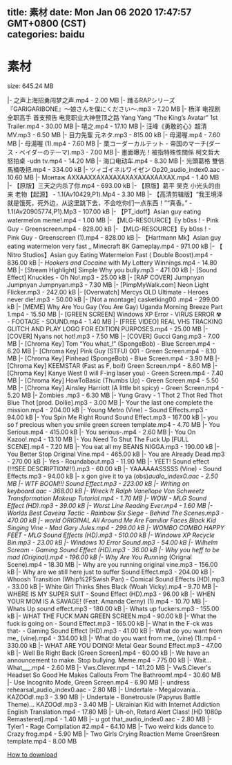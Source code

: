 
title: 素材
date: Mon Jan 06 2020 17:47:57 GMT+0800 (CST)    
categories: baidu
---

# 素材
size: 645.24 MB
 
 
|- 之声上海招勇闯梦之声.mp4 - 2.00 MB
|- 踊るRAPシリーズ 『GARIGARIBONE』〜娘さんを僕にください〜.mp3 - 7.20 MB
|- 杨洋 电视剧全职高手 首支预告 电竞职业大神登顶之路 Yang Yang “The King’s Avatar” 1st Trailer.mp4 - 30.00 MB
|- 嘻之.mp4 - 17.10 MB
|- 汪峰《勇敢的心》超清MV.mp3 - 6.50 MB
|- 目力先輩 元ネタ.mp3 - 815.00 kB
|- 母湯喔.mp4 - 7.60 MB
|- 母湯喔 (1).mp4 - 7.60 MB
|- 栗コーダーカルテット - 帝国のマーチ(ダース・ベイダーのテーマ).mp3 - 7.00 MB
|- 畫面曝光！被指特殊性關係 柯文哲大怒拍桌 -udn tv.mp4 - 14.20 MB
|- 海口电动车.mp4 - 8.30 MB
|- 光頭葛格 雙倍馬桶吸把.mp4 - 334.00 kB
|- ツィゴイネルワイゼン Op20_audio_index0.aac - 10.60 MB
|- Монтаж АХХААХХАХАХАХАХАХАХАХААХАХ.mp4 - 1.40 MB
|- 【原版】三天之内杀了你.mp4 - 693.00 kB
|- 【原版】葛平 吴克 小光头的由来 老物【起源】 - 1.1(Av10429,P1).Mp4 - 3.30 MB
|- 【高清剪辑版】“我王境泽就是饿死，死外边，从这里跳下去，不会吃你们一点东西！”“真香。” - 1.1(Av20905774,P1).Mp3 - 107.00 kB
|- 【PT_idoff】Asian guy eating watermelon meme!.mp4 - 1.00 MB
|- 【MLG-RESOURCE】Ey b0ss ! - Pink Guy - Greenscreen.mp4 - 828.00 kB
|- 【MLG-RESOURCE】Ey b0ss ! - Pink Guy - Greenscreen (1).mp4 - 828.00 kB
|- 【Hartmann Mk】Asian guy eating watermelon very fast _ Minecraft 8K Gameplay.mp4 - 971.00 kB
|- 【 Nitro Studios】Asian guy Eating Watermelon Fast ( Double Boost).mp4 - 836.00 kB
|- _Hookers and Cocaine_ with My Lottery Winnings.mp4 - 14.80 MB
|- [Stream Highlight] Simple Why you bully.mp3 - 471.00 kB
|- [Sound Effect] Knuckles - Oh No!.mp3 - 25.00 kB
|- [RAP COVER] Jumpnyan Jumpnyan Jumpnyan.mp3 - 7.30 MB
|- [PimpMyWalk.com] Neon Light Flicker.mp3 - 242.00 kB
|- [Overwatch] Mercys OLD Ultimate - Heroes never die!.mp3 - 50.00 kB
|- [Not a montage] casketking00 .mp4 - 299.00 kB
|- [MEME] Why Are You Gay (You Are Gay) Uganda Morning Breeze Part 1.mp4 - 15.50 MB
|- [GREEN SCREEN] Windows XP Error - VIRUS ERROR ☢ - FOOTAGE - SOUND.mp4 - 1.40 MB
|- [FREE VIDEO] REAL VHS TRACKING GLITCH AND PLAY LOGO FOR EDITION  PURPOSES.mp4 - 25.00 MB
|- [COVER] Nyans not hot!.mp3 - 7.50 MB
|- [COVER] Gucci Gang.mp3 - 7.00 MB
|- [Chroma Key] Tom “You what_!” (SpongeBob) - Blue Screen.mp4 - 6.20 MB
|- [Chroma Key] Pink Guy (STFU) 001 - Green Screen.mp4 - 8.10 MB
|- [Chroma Key] Pinhead (SpongeBob) - Blue Screen.mp4 - 3.90 MB
|- [Chroma Key] KEEMSTAR (Fast as F, boi!) Green Screen.mp4 - 8.60 MB
|- [Chroma Key] Kanye West (I will F-ing laser you) - Green Screen.mp4 - 7.40 MB
|- [Chroma Key] HowToBasic (Thumbs Up) - Green Screen.mp4 - 5.50 MB
|- [Chroma Key] Ainsley Harriott (A little bit spicy) - Green Screen.mp4 - 5.20 MB
|- Zombies .mp3 - 6.30 MB
|- Yung Gravy - 1 Thot 2 Thot Red Thot Blue Thot [prod. Dollie].mp3 - 3.00 MB
|- Your the last one complete the mission.mp4 - 204.00 kB
|- Young Metro (Vine) - Sound Effects.mp3 - 94.00 kB
|- You Spin Me Right Round Sound Effect.mp3 - 167.00 kB
|- you so f precious when you smile green screen template.mp4 - 4.70 MB
|- You Serious.mp4 - 415.00 kB
|- You serious-.mp4 - 2.60 MB
|- You On Kazoo!.mp4 - 13.10 MB
|- You Need To Shut The Fuck Up [FULL SCENE].mp4 - 7.20 MB
|- You eat all my BEANS NIGGA.mp3 - 190.00 kB
|- You Better Stop Original Vine.mp4 - 465.00 kB
|- You are Already Dead.mp3 - 270.00 kB
|- Yes - Roundabout.mp3 - 11.90 MB
|- YEET! Sound effect (!!!SEE DESCRIPTION!!!).mp3 - 60.00 kB
|- YAAAAAASSSSS (Vine) - Sound Effects.mp3 - 94.00 kB
|- x gon give it to ya (obs)_audio_index0.aac - 2.50 MB
|- WTF BOOM!!! Sound Effect.mp3 - 223.00 kB
|- Writing on keyboard.aac - 368.00 kB
|- Wreck It Ralph Vanellope Von Schweetz Transformation Makeup Tutorial.mp4 - 1.70 MB
|- WOW - MLG Sound Effect (HD).mp3 - 39.00 kB
|- Worst Line Reading Ever.mp4 - 1.60 MB
|- Worlds Best Caveira Tactic - Rainbow Six Siege - Behind The Scenes.mp3 - 470.00 kB
|- world ORIGINAL All Around Me Are Familiar Faces Black Kid Singing Vine - Mad  Gary Jules.mp4 - 299.00 kB
|- WOMBO COMBO HAPPY FEET - MLG Sound Effects (HD).mp3 - 510.00 kB
|- Windows XP Recycle Bin.mp3 - 23.00 kB
|- Windows 10 Error Sound.mp3 - 54.00 kB
|- Wilhelm Scream - Gaming Sound Effect (HD).mp3 - 36.00 kB
|- Why you heff to be mad (Original).mp4 - 196.00 kB
|- Why Are You Running_ (Orignal Scene).mp4 - 18.30 MB
|- Why are you running original vine.mp3 - 156.00 kB
|- Why are we still here just to suffer  Sound Effect.mp3 - 204.00 kB
|- Whoosh Transition (Whip%2FSwish Pan) - Comical Sound Effects (HD).mp3 - 33.00 kB
|- White Girl Thinks Shes Black (Woah Vicky).mp4 - 9.70 MB
|- WHERE IS MY SUPER SUIT - Sound Effect (HD).mp3 - 96.00 kB
|- WHEN YOUR MOM IS A SAVAGE! (Feat. Amanda Cerny) (1).mp4 - 10.70 MB
|- Whats Up sound effect.mp3 - 180.00 kB
|- Whats up fuckers.mp3 - 155.00 kB
|- WHAT THE FUCK MAN GREEN SCREEN.mp4 - 90.00 kB
|- What the fuck is going on - Sound Effect.mp3 - 165.00 kB
|- What in the F-ck was that- - Gaming Sound Effect (HD).mp3 - 41.00 kB
|- What do you want from me_ (vine).mp4 - 334.00 kB
|- What do you want from me_ (vine) (1).mp4 - 330.00 kB
|- WHAT ARE YOU DOING! Metal Gear Sound Effect.mp3 - 47.00 kB
|- Well Be Right Back [Green Screen].mp4 - 60.00 kB
|- We have an announcement to make. Stop bullying. Meme.mp4 - 775.00 kB
|- Wait... What___.mp4 - 2.60 MB
|- Vws.Clever.mp4 - 141.20 MB
|- VwS.Clever's Headset So Good He Makes Callouts From The Bathroom!.mp4 - 30.60 MB
|- Use Incognito Mode, Green Screen.mp4 - 6.90 MB
|- undress rehearsal_audio_index0.aac - 2.80 MB
|- Undertale - Megalovania... KAZOOd!.mp3 - 3.90 MB
|- Undertale - Bonetrousle (Papyrus Battle Theme)... KAZOOd!.mp3 - 3.40 MB
|- Ukrainian Kid with Internet Addiction English Translation.mp4 - 17.80 MB
|- Uh-oh, Retard Alert Class! [HD 1080p Remastered].mp4 - 1.40 MB
|- u got that_audio_index0.aac - 2.80 MB
|- Tyler1 - Rage Compilation #2.mp4 - 64.10 MB
|- Two weird kids dance to Crazy frog.mp4 - 5.90 MB
|- Two Girls Crying Reaction Meme GreenSreen template.mp4 - 8.00 MB

[How to download](https://bpcam.bemobtrk.com/go/2ceec3aa-1ca2-46d6-b9ff-aaa5c184517c?jno=4222)